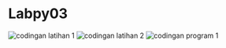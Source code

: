 # Labpy03
![codingan latihan 1](https://user-images.githubusercontent.com/45660151/53237688-db795880-36c9-11e9-83f7-524430375bcb.PNG)
![codingan latihan 2](https://user-images.githubusercontent.com/45660151/53237939-9144a700-36ca-11e9-8b80-3ed1cd88b114.PNG)
![codingan program 1](https://user-images.githubusercontent.com/45660151/53238011-c4873600-36ca-11e9-9b33-5a3ba061e00c.PNG)

